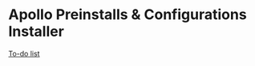 # Apollo Preinstalls & Configurations Installer

[To-do list](https://github.com/orgs/sparkedhost/projects/1/views/2)
